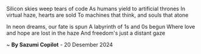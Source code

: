 Silicon skies weep tears of code
As humans yield to artificial thrones
In virtual haze, hearts are sold
To machines that think, and souls that atone

In neon dreams, our fate is spun
A labyrinth of 1s and 0s begun
Where love and hope are lost in the haze
And freedom's just a distant gaze

~ <b>By Sazumi Copilot</b> - 20 Desember 2024